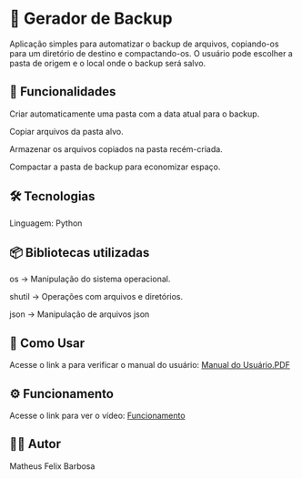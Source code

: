 <h1>📁 Gerador de Backup</h1>

Aplicação simples para automatizar o backup de arquivos, copiando-os para um diretório de destino e compactando-os. O usuário pode escolher a pasta de origem e o local onde o backup será salvo. 

<h2>🚀 Funcionalidades</h2>

Criar automaticamente uma pasta com a data atual para o backup.

Copiar arquivos da pasta alvo.

Armazenar os arquivos copiados na pasta recém-criada.

Compactar a pasta de backup para economizar espaço.

<h2>🛠 Tecnologias</h2>

Linguagem: Python

<h2>📦 Bibliotecas utilizadas</h2>

os → Manipulação do sistema operacional.

shutil → Operações com arquivos e diretórios.

json → Manipulação de arquivos json

<h2>📌 Como Usar </h2>
Acesse o link a para verificar o manual do usuário: <a href="https://docs.google.com/document/d/1o5MqnhQnk57RBJnrqMsOHIjIoiFTZHC6/edit?usp=drive_link&ouid=106475851834114830808&rtpof=true&sd=true">Manual do Usuário.PDF</a>

<h2>⚙️ Funcionamento</h2>

Acesse o link para ver o vídeo: <a href="[https://drive.google.com/file/d/11dnjQCBC_mSMJqKFvX3YW0KmUS3cL5Aj/view?usp=drive_link](https://drive.google.com/file/d/1J9bMvbx3d07_D9zJ3YWAUgKO4ZkIu7Vd/view?usp=drive_link)">Funcionamento</a>

<h2>🧑‍💻 Autor</h2>

Matheus Felix Barbosa

